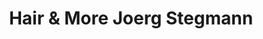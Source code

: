 ---
title: "Hair & More Joerg Stegmann"
url: /ingelheim-am-rhein/hair-und-more-joerg-stegmann/
shop: Friseur
---
